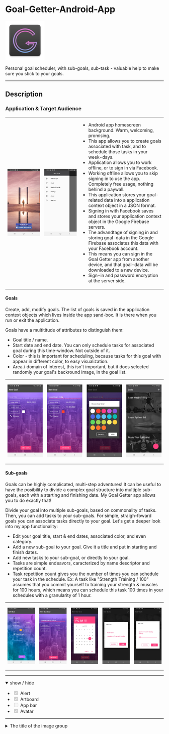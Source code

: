 # Goal-Getter-Android-App

<img src="app/src/main/res/mipmap-xxhdpi/ic_launcher_goal_getter_app.png" alt="Image SunraySeo Logo" width="125" style="max-width: 30%;">
<p>Personal goal scheduler, with sub-goals, sub-task - valuable help to make sure you stick to your goals.</p>

<hr>
<h2>Description</h2>
<h3>Application & Target Audience</h3>
<p></p>
<table cellspacing="20" border="0" width=30%>
      <tr>
        <td width="270" height="135">
          <p align="center" dir="auto">
            <a target="_blank" rel="noopener noreferrer" href="/app/screencasts/img/screen1_homepage.jpg">
              <img src="/app/screencasts/img/screen1_homepage.jpg" alt="Goal Getter Homepage">
            </a>
          </p>
        </td>
        <td width="270" height="135">
          <p align="center" dir="auto">
            <a target="_blank" rel="noopener noreferrer" href="/app/screencasts/img/screen2_main_menu.jpg">
              <img src="/app/screencasts/img/screen2_main_menu.jpg" alt="Goal Getter Main Menu">
            </a>
          </p>
        </td>
        <td width="500" height="250">
          <p align="top" dir="auto">
            <p>
            </p>
            <ul>
                  <li>Android app homescreen background. Warm, welcoming, promising.</li>
                  <li>This app allows you to create goals associated with task, and to schedule those tasks in your week-days.</li>
                  <li>Application allows you to work offline, or to sign in via Facebook. </li>
                  <li>Working offline allows you to skip signing in to use the app. Completely free usage, nothing behind a paywall.</li>
                  <li>This application stores your goal-related data into a application context object in a JSON format.</li>
                  <li>Signing in with Facebook saves and stores your application context object in the Google Firebase servers.</li>
                  <li>The advandtage of signing in and storing goal-data in the Google Firebase associates this data with your Facebook account.</li>
                  <li>This means you can sign in the Goal Getter app from another device, and that goal-data will be downloaded to a new device.</li>
                  <li>Sign-in and password encryption at the server side.</li>
            </ul>  
          </p>
        </td>
      </tr>
</table>

<h4>Goals</h4>
<p>Create, add, modify goals. The list of goals is saved in the application context objects which lives inside the app sand-box. It is there when you run or exit the application.</p>
<p>Goals have a multititude of attributes to distinguish them:</p>
<ul>
      <li>Goal title / name.</li>
      <li>Start date and end date. You can only schedule tasks for associated goal during this time-window. Not outside of it.</li>
      <li>Color - this is important for scheduling, because tasks for this goal with appear in different color, to easy visualization. </li>
      <li>Area / domain of interest, this isn't important, but it does selected randomly your goal's backround image, in the goal list.</li>
</ul> 
<table cellspacing="10" border="0">
      <tr>
        <td width="300" height="150">
          <p align="center" dir="auto">
            <a target="_blank" rel="noopener noreferrer" href="/app/screencasts/img/screen3_add_new_goal.jpg">
              <img src="/app/screencasts/img/screen3_add_new_goal.jpg" alt="Goal Getter Add New Goal">
            </a>
          </p>
        </td>
        <td width="300" height="150">
          <p align="center" dir="auto">
            <a target="_blank" rel="noopener noreferrer" href="/app/screencasts/img/screen4_add_new_goal.jpg">
              <img src="/app/screencasts/img/screen4_add_new_goal.jpg" alt="Goal Getter Add New Goal">
            </a>
          </p>
        </td>
        <td width="300" height="150">
          <p align="center" dir="auto">
            <a target="_blank" rel="noopener noreferrer" href="/app/screencasts/img/screen5_add_new_goal_color.jpg">
              <img src="/app/screencasts/img/screen5_add_new_goal_color.jpg" alt="Goal Getter Add New Goal Color">
            </a>
          </p>
        </td>
        <td width="300" height="150">
          <p align="center" dir="auto">
            <a target="_blank" rel="noopener noreferrer" href="/app/screencasts/img/screen6_goals_menu.jpg">
              <img src="/app/screencasts/img/screen6_goals_menu.jpg" alt="Goal Getter Goals Menu">
            </a>
          </p>
        </td>
      </tr>
</table>




<h4>Sub-goals</h4>
<p>Goals can be highly complicated, multi-step adventures! It can be useful to have the posibility to divide a complex goal structure into multiple sub-goals, each with a starting and finishing date. My Goal Getter app allows you to do exactly that!</p>
<p>Divide your goal into multiple sub-goals, based on commonality of tasks. Then, you can add tasks to your sub-goals. For simple, straigh-foward goals you can associate tasks directly to your goal. Let's get a deeper look into my app functionality: </p>
<ul>
      <li>Edit your goal title, start & end dates, associated color, and even category.</li>
      <li>Add a new sub-goal to your goal. Give it a title and put in starting and finish dates.</li>
      <li>Add new tasks to your sub-goal, or directly to your goal. </li>
      <li>Tasks are simple endeavors, caracterized by name descriptor and repetition count.</li>
      <li>Task repetition count gives you the number of times you can schedule your task in the schedule. Ex: A task like "Strength Training / 100" assumes that you commit yourself to training your strength & muscles for 100 hours, which means you can schedule this task 100 times in your schedules with a granularity of 1 hour.</li>
</ul> 
<table cellspacing="10" border="0">
      <tr>
        <td width="300" height="150">
          <p align="center" dir="auto">
            <a target="_blank" rel="noopener noreferrer" href="/app/screencasts/img/screen7_edit_goal.jpg">
              <img src="/app/screencasts/img/screen7_edit_goal.jpg" alt="Goal Getter Add New Goal">
            </a>
          </p>
        </td>
        <td width="300" height="150">
          <p align="center" dir="auto">
            <a target="_blank" rel="noopener noreferrer" href="/app/screencasts/img/screen8_add_new_subgoal.jpg">
              <img src="/app/screencasts/img/screen8_add_new_subgoal.jpg" alt="Goal Getter Add New Goal">
            </a>
          </p>
        </td>
        <td width="300" height="150">
          <p align="center" dir="auto">
            <a target="_blank" rel="noopener noreferrer" href="/app/screencasts/img/screen9_add_new_subgoal_dates.jpg">
              <img src="/app/screencasts/img/screen9_add_new_subgoal_dates.jpg" alt="Goal Getter Add New Goal Color">
            </a>
          </p>
        </td>
        <td width="300" height="150">
          <p align="center" dir="auto">
            <a target="_blank" rel="noopener noreferrer" href="/app/screencasts/img/screen10_add_task_to_subgoal.jpg">
              <img src="/app/screencasts/img/screen10_add_task_to_subgoal.jpg" alt="Goal Getter Goals Menu">
            </a>
          </p>
        </td>
        <td width="300" height="150">
          <p align="center" dir="auto">
            <a target="_blank" rel="noopener noreferrer" href="/app/screencasts/img/screen11_add_task_to_subgoal.jpg">
              <img src="/app/screencasts/img/screen11_add_task_to_subgoal.jpg" alt="Goal Getter Goals Menu">
            </a>
          </p>
        </td>
      </tr>
</table>





<hr>

<details open="">
  <summary>
    show / hide
  </summary>
  <ul class="contains-task-list">
    <li class="task-list-item"><input type="checkbox" id="" disabled="" class="task-list-item-checkbox" checked="" wtx-context="F568DCF6-B057-4A3D-8D28-CC5FA26020AA"> Alert</li>
    <li class="task-list-item"><input type="checkbox" id="" disabled="" class="task-list-item-checkbox" checked="" wtx-context="F0112F11-8E81-4005-8028-C413CB19C2C2"> Artboard</li>
    <li class="task-list-item"><input type="checkbox" id="" disabled="" class="task-list-item-checkbox" wtx-context="70E7E1DA-0B89-4FFC-A343-198EEDC998DE"> App bar</li>
    <li class="task-list-item"><input type="checkbox" id="" disabled="" class="task-list-item-checkbox" checked="" wtx-context="6EAC17E6-7977-4FCF-8202-0902756640B6"> Avatar
  </ul>
</details>

<hr>
<details>
  <summary>The title of the image group</summary><details>
  <img src="/app/screencasts/img/screen1_homepage.jpg" name="image-name">
  <img src="/app/screencasts/img/screen2_main_menu.jpg" name="image-name">
  <img src="/app/screencasts/img/screen3_add_new_goal.jpg" name="image-name">
</details>
